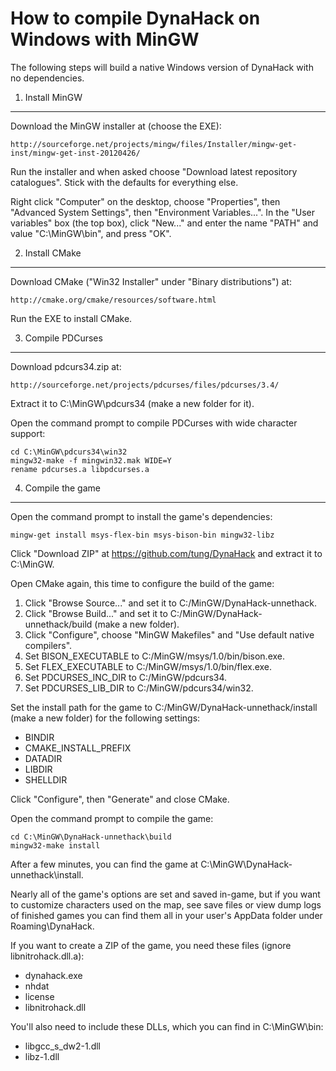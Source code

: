 How to compile DynaHack on Windows with MinGW
=============================================

The following steps will build a native Windows version of DynaHack with no dependencies.


1. Install MinGW
-----------------

Download the MinGW installer at (choose the EXE):

    http://sourceforge.net/projects/mingw/files/Installer/mingw-get-inst/mingw-get-inst-20120426/

Run the installer and when asked choose "Download latest repository catalogues".  Stick with the defaults for everything else.

Right click "Computer" on the desktop, choose "Properties", then "Advanced System Settings", then "Environment Variables...".  In the "User variables" box (the top box), click "New..." and enter the name "PATH" and value "C:\MinGW\bin", and press "OK".


2. Install CMake
----------------

Download CMake ("Win32 Installer" under "Binary distributions") at:

    http://cmake.org/cmake/resources/software.html

Run the EXE to install CMake.


3. Compile PDCurses
-------------------

Download pdcurs34.zip at:

    http://sourceforge.net/projects/pdcurses/files/pdcurses/3.4/

Extract it to C:\MinGW\pdcurs34 (make a new folder for it).

Open the command prompt to compile PDCurses with wide character support:

    cd C:\MinGW\pdcurs34\win32
    mingw32-make -f mingwin32.mak WIDE=Y
    rename pdcurses.a libpdcurses.a


4. Compile the game
-------------------

Open the command prompt to install the game's dependencies:

    mingw-get install msys-flex-bin msys-bison-bin mingw32-libz

Click "Download ZIP" at https://github.com/tung/DynaHack and extract it to C:\MinGW.

Open CMake again, this time to configure the build of the game:

 1. Click "Browse Source..." and set it to C:/MinGW/DynaHack-unnethack.
 2. Click "Browse Build..." and set it to C:/MinGW/DynaHack-unnethack/build (make a new folder).
 3. Click "Configure", choose "MinGW Makefiles" and "Use default native compilers".
 4. Set BISON_EXECUTABLE to C:/MinGW/msys/1.0/bin/bison.exe.
 5. Set FLEX_EXECUTABLE to C:/MinGW/msys/1.0/bin/flex.exe.
 6. Set PDCURSES_INC_DIR to C:/MinGW/pdcurs34.
 7. Set PDCURSES_LIB_DIR to C:/MinGW/pdcurs34/win32.

Set the install path for the game to C:/MinGW/DynaHack-unnethack/install (make a new folder) for the following settings:

 * BINDIR
 * CMAKE_INSTALL_PREFIX
 * DATADIR
 * LIBDIR
 * SHELLDIR

Click "Configure", then "Generate" and close CMake.

Open the command prompt to compile the game:

    cd C:\MinGW\DynaHack-unnethack\build
    mingw32-make install

After a few minutes, you can find the game at C:\MinGW\DynaHack-unnethack\install.

Nearly all of the game's options are set and saved in-game, but if you want to customize characters used on the map, see save files or view dump logs of finished games you can find them all in your user's AppData folder under Roaming\DynaHack.

If you want to create a ZIP of the game, you need these files (ignore libnitrohack.dll.a):

 * dynahack.exe
 * nhdat
 * license
 * libnitrohack.dll

You'll also need to include these DLLs, which you can find in C:\MinGW\bin:

 * libgcc_s_dw2-1.dll
 * libz-1.dll
